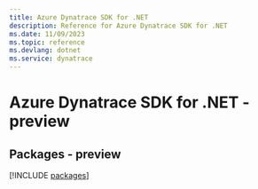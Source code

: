 ```yaml
---
title: Azure Dynatrace SDK for .NET
description: Reference for Azure Dynatrace SDK for .NET
ms.date: 11/09/2023
ms.topic: reference
ms.devlang: dotnet
ms.service: dynatrace
---
```

# Azure Dynatrace SDK for .NET - preview
## Packages - preview
[!INCLUDE [packages](dynatrace-index.md)]